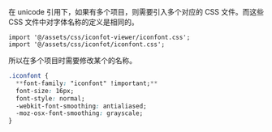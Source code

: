 在 unicode 引用下，如果有多个项目，则需要引入多个对应的 CSS 文件。而这些 CSS 文件中对字体名称的定义是相同的。

```tsx
import '@/assets/css/iconfot-viewer/iconfont.css';
import '@/assets/css/iconfot/iconfont.css';
```

所以在多个项目时需要修改某个的名称。

```css
.iconfont {
  **font-family: "iconfont" !important;**
  font-size: 16px;
  font-style: normal;
  -webkit-font-smoothing: antialiased;
  -moz-osx-font-smoothing: grayscale;
}
```